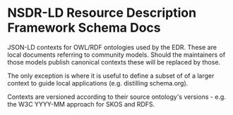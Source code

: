 # NSDR-LD Resource Description Framework Schema Docs

JSON-LD contexts for OWL/RDF ontologies used by the EDR. These are local documents
referring to community models. Should the maintainers of those models publish
canonical contexts these will be replaced by those.

The only exception is where it is useful to define a subset of of a larger
context to guide local applications (e.g. distilling schema.org).

Contexts are versioned according to their source ontology's versions - e.g. the
W3C YYYY-MM approach for SKOS and RDFS.
